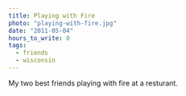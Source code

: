 ```yaml
---
title: Playing with Fire
photo: "playing-with-fire.jpg"
date: "2011-05-04"
hours_to_write: 0
tags:
  - friends
  - wisconsin
---
```


My two best friends playing with fire at a resturant.
